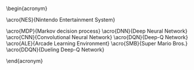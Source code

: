 \begin{acronym}

\acro{NES}{Nintendo Entertainment System}

\acro{MDP}{Markov decision process}
\acro{DNN}{Deep Neural Network}
\acro{CNN}{Convolutional Neural Network}
\acro{DQN}{Deep-Q Network}
\acro{ALE}{Arcade Learning Environment}
\acro{SMB}{Super Mario Bros.}
\acro{DDQN}{Dueling Deep-Q Network}

\end{acronym}

